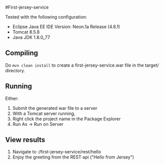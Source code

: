 #First-jersey-service

Tested with the following configuration:

 * Eclipse Java EE IDE Version: Neon.1a Release (4.6.1)
 * Tomcat 8.5.8
 * Java JDK 1.8.0\_77

## Compiling

Do `mvn clean install` to create a first-jersey-service.war file in the target/ directory.

## Running

Either:
 1. Submit the generated war file to a server
 2. With a Tomcat server running,
   1. Right click the project name in the Package Explorer
   2. Run As -> Run on Server

## View results

 1. Navigate to <server url>:<port>/first-jersey-service/rest/hello
 2. Enjoy the greeting from the REST api ("Hello from Jersey")
